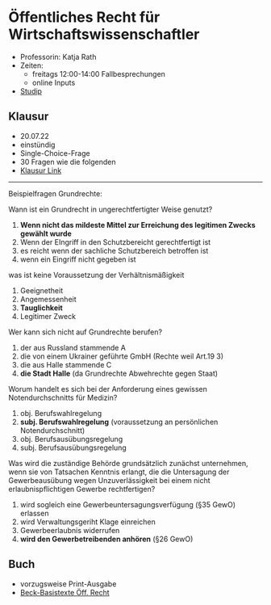 # Öffentliches Recht für Wirtschaftswissenschaftler

- Professorin: Katja Rath
- Zeiten:
	- freitags 12:00-14:00 Fallbesprechungen
	- online Inputs 
- [Studip](https://studip.uni-halle.de/dispatch.php/course/details?sem_id=aa32e8f8b04104e6b8ab07bf07a2f897)



## Klausur

- 20.07.22
- einstündig
- Single-Choice-Frage
- 30 Fragen wie die folgenden
- [Klausur Link](https://exam.itz.uni-halle.de/login.php?target=crs_15770&client_id=exam&auth_stat=)

---

Beispielfragen Grundrechte:

Wann ist ein Grundrecht in ungerechtfertigter Weise genutzt?

1. **Wenn nicht das mildeste Mittel zur Erreichung des legitimen Zwecks gewählt wurde**
2. Wenn der EIngriff in den Schutzbereicht gerechtfertigt ist
3. es reicht wenn der sachliche Schutzbereich betroffen ist
4. wenn ein Eingriff nicht gegeben ist

was ist keine Voraussetzung der Verhältnismäßigkeit

1. Geeignetheit
2. Angemessenheit
3. **Tauglichkeit**
4. Legitimer Zweck

Wer kann sich nicht auf Grundrechte berufen?

1. der aus Russland stammende A
2. die von einem Ukrainer geführte GmbH (Rechte weil Art.19 3)
3. die aus Halle stammende C
4. **die Stadt Halle** (da Grundrechte Abwehrechte gegen Staat)

Worum handelt es sich bei der Anforderung eines gewissen Notendurchschnitts für Medizin?

1. obj. Berufswahlregelung
2. **subj. Berufswahlregelung** (voraussetzung an persönlichen Notendurchschnitt)
3. obj. Berufsausübungsregelung
4. subj. Berufsausübungsregelung

Was wird die zuständige Behörde grundsätzlich zunächst unternehmen, wenn sie von Tatsachen Kenntnis erlangt, die die Untersagung der Gewerbeausübung wegen Unzuverlässigkeit bei einem nicht erlaubnispflichtigen Gewerbe rechtfertigen?

1. wird sogleich eine Gewerbeuntersagungsverfügung (§35 GewO) erlassen
2. wird Verwaltungsgeriht Klage einreichen
3. Gewerbeerlaubnis widerrufen
4. **wird den Gewerbetreibenden anhören** (§26 GewO)

## Buch

- vorzugsweise Print-Ausgabe
- [Beck-Basistexte Öff. Recht](https://www.thalia.de/shop/home/artikeldetails/A1061894962)
